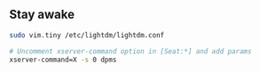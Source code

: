 ## Stay awake

```bash
sudo vim.tiny /etc/lightdm/lightdm.conf

# Uncomment xserver-command option in [Seat:*] and add params
xserver-command=X -s 0 dpms
```
